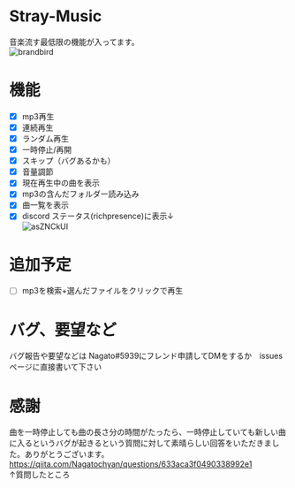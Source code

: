 # Stray-Music
音楽流す最低限の機能が入ってます。<br> 
![brandbird](https://user-images.githubusercontent.com/94958239/225283575-617d626e-e76d-4c55-921b-58d352e4acd7.png)
# 機能
- [x] mp3再生
- [x] 連続再生
- [x] ランダム再生
- [x] 一時停止/再開
- [x] スキップ（バグあるかも）
- [x] 音量調節
- [x] 現在再生中の曲を表示
- [x] mp3の含んだフォルダー読み込み
- [x] 曲一覧を表示
- [x] discord ステータス(richpresence)に表示↓<br>
![asZNCkUI](https://user-images.githubusercontent.com/94958239/225845487-25ab1c70-0c3d-4805-aa99-d57211666f6e.png)
# 追加予定
- [ ] mp3を検索+選んだファイルをクリックで再生
# バグ、要望など
バグ報告や要望などは Nagato#5939にフレンド申請してDMをするか　issuesページに直接書いて下さい
# 感謝
曲を一時停止しても曲の長さ分の時間がたったら、一時停止していても新しい曲に入るというバグが起きるという質問に対して素晴らしい回答をいただきました。ありがとうございます。<br>
https://qiita.com/Nagatochyan/questions/633aca3f0490338992e1 <br>↑質問したところ
